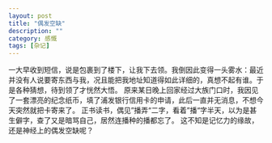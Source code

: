 ```yaml
---
layout: post
title: "偶发空缺"
description: ""
category: 感慨
tags: [杂记]
---
```


一大早收到短信，说是包裹到了楼下，让我下去领。我倒因此变得一头雾水：最近并没有人说要寄东西与我，况且能把我地址知道得如此详细的，真想不起有谁。于是各种猜想，待到领了才恍然大悟。
原来某日晚上回家经过大族门口时，我因见了一套漂亮的纪念纸币，填了浦发银行信用卡的申请，此后一直并无消息，不想今天突然就把卡寄来了。
正书读书，偶见”播弄“二字，看着”播“字半天，以为是甚生僻字，查了又是暗骂自己，居然连播种的播都忘了。
这不知是记忆力的缘故，还是神经上的偶发空缺呢？
